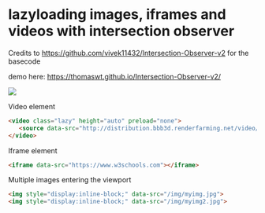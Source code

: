 # lazyloading images, iframes and videos with intersection observer
Credits to https://github.com/vivek11432/Intersection-Observer-v2 for the basecode

demo here: https://thomaswt.github.io/Intersection-Observer-v2/

<img src="https://i.imgur.com/VOpM6Qn.gif">

Video element
```html
<video class="lazy" height="auto" preload="none">
   <source data-src="http://distribution.bbb3d.renderfarming.net/video/mp4/bbb_sunflower_1080p_60fps_normal.mp4" type="video/mp4">
</video>
```

Iframe element
```html
<iframe data-src="https://www.w3schools.com"></iframe>
```


Multiple images entering the viewport
```html
<img style="display:inline-block;" data-src="/img/myimg.jpg">
<img style="display:inline-block;" data-src="/img/myimg2.jpg">
```
